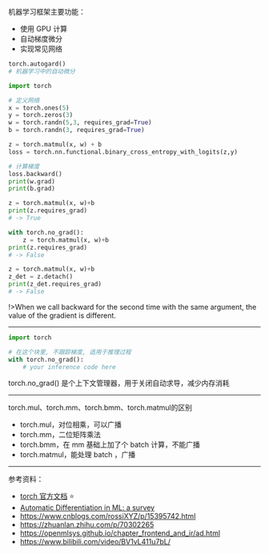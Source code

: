 
机器学习框架主要功能：
- 使用 GPU 计算
- 自动梯度微分
- 实现常见网络



```python
torch.autogard()
# 机器学习中的自动微分
```

```python
import torch

# 定义网络
x = torch.ones(5)
y = torch.zeros(3)
w = torch.randn(5,3, requires_grad=True)
b = torch.randn(3, requires_grad=True)

z = torch.matmul(x, w) + b
loss = torch.nn.functional.binary_cross_entropy_with_logits(z,y)

# 计算梯度
loss.backward()
print(w.grad)
print(b.grad)
```

```python
z = torch.matmul(x, w)+b
print(z.requires_grad)
# -> True

with torch.no_grad():
    z = torch.matmul(x, w)+b
print(z.requires_grad)
# -> False

z = torch.matmul(x, w)+b
z_det = z.detach()
print(z_det.requires_grad)
# -> False
```

!>When we call backward for the second time with the same argument, the value of the gradient is different.


------------

```python
import torch

# 在这个块里, 不跟踪梯度, 适用于推理过程
with torch.no_grad():
    # your inference code here
```


torch.no_grad() 是个上下文管理器，用于关闭自动求导，减少内存消耗



-------------

torch.mul、torch.mm、torch.bmm、torch.matmul的区别

- torch.mul，对位相乘，可以广播
- torch.mm，二位矩阵乘法
- torch.bmm，在 mm 基础上加了个 batch 计算，不能广播
- torch.matmul，能处理 batch ，广播


------------

参考资料：
- [torch 官方文档](https://pytorch.org/tutorials/beginner/basics/autogradqs_tutorial.html) ⭐️
- [Automatic Differentiation in ML: a survey](https://arxiv.org/pdf/1502.05767.pdf)
- https://www.cnblogs.com/rossiXYZ/p/15395742.html
- https://zhuanlan.zhihu.com/p/70302265
- https://openmlsys.github.io/chapter_frontend_and_ir/ad.html
- https://www.bilibili.com/video/BV1vL411u7bL/

